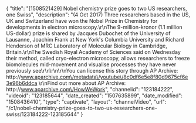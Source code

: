 {
    "title": "[1508521429] Nobel chemistry prize goes to two US researchers, one Swiss",
    "description": "(4 Oct 2017) Three researchers based in the US, UK and Switzerland have won the Nobel Prize in Chemistry for developments in electron microscopy.\r\nThe 9-million-kronor (1.1 million US-dollar) prize is shared by Jacques Dubochet of the University of Lausanne, Joachim Frank at New York's Columbia University and Richard Henderson of MRC Laboratory of Molecular Biology in Cambridge, Britain.\r\nThe Swedish Royal Academy of Sciences said on Wednesday their method, called cryo-electron microscopy, allows researchers to freeze biomolecules mid-movement and visualise processes they have never previously see\r\n\r\n\r\nYou can license this story through AP Archive: http:\/\/www.aparchive.com\/metadata\/youtube\/8c0df6e5e8f80d9675cf6e3e96b6ddca \r\nFind out more about AP Archive: http:\/\/www.aparchive.com\/HowWeWork",
    "channelid": "123184222",
    "videoid": "123185644",
    "date_created": "1507635899",
    "date_modified": "1508436410",
    "type": "captivate",
    "layout": "channelVideo",
    "url": "\/c1\/nobel-chemistry-prize-goes-to-two-us-researchers-one-swiss\/123184222-123185644"
}